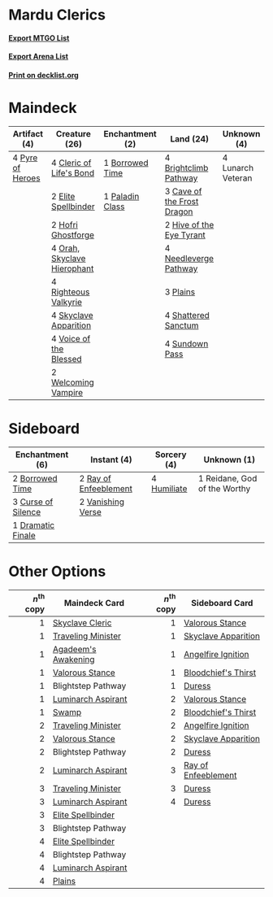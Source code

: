 # Mardu Clerics

#### [Export MTGO List](../collection/Mardu%20Clerics/Mardu%20Clerics.txt)
#### [Export Arena List](../collection/Mardu%20Clerics/Mardu%20Clerics_arena.txt)
#### [Print on decklist.org](http://decklist.org/?deckmain=1%09Borrowed%20Time%0A4%09Brightclimb%20Pathway%0A3%09Cave%20of%20the%20Frost%20Dragon%0A4%09Cleric%20of%20Life's%20Bond%0A2%09Elite%20Spellbinder%0A2%09Hive%20of%20the%20Eye%20Tyrant%0A2%09Hofri%20Ghostforge%0A4%09Lunarch%20Veteran%0A4%09Needleverge%20Pathway%0A4%09Orah,%20Skyclave%20Hierophant%0A1%09Paladin%20Class%0A3%09Plains%0A4%09Pyre%20of%20Heroes%0A4%09Righteous%20Valkyrie%0A4%09Shattered%20Sanctum%0A4%09Skyclave%20Apparition%0A4%09Sundown%20Pass%0A4%09Voice%20of%20the%20Blessed%0A2%09Welcoming%20Vampire&deckside=2%09Borrowed%20Time%0A3%09Curse%20of%20Silence%0A1%09Dramatic%20Finale%0A4%09Humiliate%0A2%09Ray%20of%20Enfeeblement%0A1%09Reidane,%20God%20of%20the%20Worthy%0A2%09Vanishing%20Verse)
# Maindeck

|                                       Artifact (4)                                        |                                            Creature (26)                                             |                                     Enchantment (2)                                      |                                              Land (24)                                              |   Unknown (4)   |
|-------------------------------------------------------------------------------------------|------------------------------------------------------------------------------------------------------|------------------------------------------------------------------------------------------|-----------------------------------------------------------------------------------------------------|-----------------|
|4 [Pyre of Heroes](http://gatherer.wizards.com/Pages/Card/Details.aspx?multiverseid=503857)|4 [Cleric of Life's Bond](http://gatherer.wizards.com/Pages/Card/Details.aspx?multiverseid=491873)    |1 [Borrowed Time](http://gatherer.wizards.com/Pages/Card/Details.aspx?multiverseid=534759)|4 [Brightclimb Pathway](http://gatherer.wizards.com/Pages/Card/Details.aspx?multiverseid=491911)     |4 Lunarch Veteran|
|                                                                                           |2 [Elite Spellbinder](http://gatherer.wizards.com/Pages/Card/Details.aspx?multiverseid=513494)        |1 [Paladin Class](http://gatherer.wizards.com/Pages/Card/Details.aspx?multiverseid=527316)|3 [Cave of the Frost Dragon](http://gatherer.wizards.com/Pages/Card/Details.aspx?multiverseid=527540)|                 |
|                                                                                           |2 [Hofri Ghostforge](http://gatherer.wizards.com/Pages/Card/Details.aspx?multiverseid=513684)         |                                                                                          |2 [Hive of the Eye Tyrant](http://gatherer.wizards.com/Pages/Card/Details.aspx?multiverseid=527545)  |                 |
|                                                                                           |4 [Orah, Skyclave Hierophant](http://gatherer.wizards.com/Pages/Card/Details.aspx?multiverseid=491884)|                                                                                          |4 [Needleverge Pathway](http://gatherer.wizards.com/Pages/Card/Details.aspx?multiverseid=491918)     |                 |
|                                                                                           |4 [Righteous Valkyrie](http://gatherer.wizards.com/Pages/Card/Details.aspx?multiverseid=503630)       |                                                                                          |3 [Plains](http://gatherer.wizards.com/Pages/Card/Details.aspx?multiverseid=439856)                  |                 |
|                                                                                           |4 [Skyclave Apparition](http://gatherer.wizards.com/Pages/Card/Details.aspx?multiverseid=495603)      |                                                                                          |4 [Shattered Sanctum](http://gatherer.wizards.com/Pages/Card/Details.aspx?multiverseid=541140)       |                 |
|                                                                                           |4 [Voice of the Blessed](http://gatherer.wizards.com/Pages/Card/Details.aspx?multiverseid=540879)     |                                                                                          |4 [Sundown Pass](http://gatherer.wizards.com/Pages/Card/Details.aspx?multiverseid=541142)            |                 |
|                                                                                           |2 [Welcoming Vampire](http://gatherer.wizards.com/Pages/Card/Details.aspx?multiverseid=540882)        |                                                                                          |                                                                                                     |                 |


# Sideboard

|                                       Enchantment (6)                                       |                                          Instant (4)                                           |                                     Sorcery (4)                                      |        Unknown (1)         |
|---------------------------------------------------------------------------------------------|------------------------------------------------------------------------------------------------|--------------------------------------------------------------------------------------|----------------------------|
|2 [Borrowed Time](http://gatherer.wizards.com/Pages/Card/Details.aspx?multiverseid=534759)   |2 [Ray of Enfeeblement](http://gatherer.wizards.com/Pages/Card/Details.aspx?multiverseid=527403)|4 [Humiliate](http://gatherer.wizards.com/Pages/Card/Details.aspx?multiverseid=513685)|1 Reidane, God of the Worthy|
|3 [Curse of Silence](http://gatherer.wizards.com/Pages/Card/Details.aspx?multiverseid=534770)|2 [Vanishing Verse](http://gatherer.wizards.com/Pages/Card/Details.aspx?multiverseid=513736)    |                                                                                      |                            |
|1 [Dramatic Finale](http://gatherer.wizards.com/Pages/Card/Details.aspx?multiverseid=513672) |                                                                                                |                                                                                      |                            |


# Other Options

|*n*<sup>th</sup> copy|                                        Maindeck Card                                         |*n*<sup>th</sup> copy|                                        Sideboard Card                                        |
|--------------------:|----------------------------------------------------------------------------------------------|--------------------:|----------------------------------------------------------------------------------------------|
|                    1|[Skyclave Cleric](http://gatherer.wizards.com/Pages/Card/Details.aspx?multiverseid=491666)    |                    1|[Valorous Stance](http://gatherer.wizards.com/Pages/Card/Details.aspx?multiverseid=391950)    |
|                    1|[Traveling Minister](http://gatherer.wizards.com/Pages/Card/Details.aspx?multiverseid=540873) |                    1|[Skyclave Apparition](http://gatherer.wizards.com/Pages/Card/Details.aspx?multiverseid=495603)|
|                    1|[Agadeem's Awakening](http://gatherer.wizards.com/Pages/Card/Details.aspx?multiverseid=491723)|                    1|[Angelfire Ignition](http://gatherer.wizards.com/Pages/Card/Details.aspx?multiverseid=535000) |
|                    1|[Valorous Stance](http://gatherer.wizards.com/Pages/Card/Details.aspx?multiverseid=391950)    |                    1|[Bloodchief's Thirst](http://gatherer.wizards.com/Pages/Card/Details.aspx?multiverseid=491729)|
|                    1|Blightstep Pathway                                                                            |                    1|[Duress](http://gatherer.wizards.com/Pages/Card/Details.aspx?multiverseid=14557)              |
|                    1|[Luminarch Aspirant](http://gatherer.wizards.com/Pages/Card/Details.aspx?multiverseid=491647) |                    2|[Valorous Stance](http://gatherer.wizards.com/Pages/Card/Details.aspx?multiverseid=391950)    |
|                    1|[Swamp](http://gatherer.wizards.com/Pages/Card/Details.aspx?multiverseid=439858)              |                    2|[Bloodchief's Thirst](http://gatherer.wizards.com/Pages/Card/Details.aspx?multiverseid=491729)|
|                    2|[Traveling Minister](http://gatherer.wizards.com/Pages/Card/Details.aspx?multiverseid=540873) |                    2|[Angelfire Ignition](http://gatherer.wizards.com/Pages/Card/Details.aspx?multiverseid=535000) |
|                    2|[Valorous Stance](http://gatherer.wizards.com/Pages/Card/Details.aspx?multiverseid=391950)    |                    2|[Skyclave Apparition](http://gatherer.wizards.com/Pages/Card/Details.aspx?multiverseid=495603)|
|                    2|Blightstep Pathway                                                                            |                    2|[Duress](http://gatherer.wizards.com/Pages/Card/Details.aspx?multiverseid=14557)              |
|                    2|[Luminarch Aspirant](http://gatherer.wizards.com/Pages/Card/Details.aspx?multiverseid=491647) |                    3|[Ray of Enfeeblement](http://gatherer.wizards.com/Pages/Card/Details.aspx?multiverseid=527403)|
|                    3|[Traveling Minister](http://gatherer.wizards.com/Pages/Card/Details.aspx?multiverseid=540873) |                    3|[Duress](http://gatherer.wizards.com/Pages/Card/Details.aspx?multiverseid=14557)              |
|                    3|[Luminarch Aspirant](http://gatherer.wizards.com/Pages/Card/Details.aspx?multiverseid=491647) |                    4|[Duress](http://gatherer.wizards.com/Pages/Card/Details.aspx?multiverseid=14557)              |
|                    3|[Elite Spellbinder](http://gatherer.wizards.com/Pages/Card/Details.aspx?multiverseid=513494)  |                     |                                                                                              |
|                    3|Blightstep Pathway                                                                            |                     |                                                                                              |
|                    4|[Elite Spellbinder](http://gatherer.wizards.com/Pages/Card/Details.aspx?multiverseid=513494)  |                     |                                                                                              |
|                    4|Blightstep Pathway                                                                            |                     |                                                                                              |
|                    4|[Luminarch Aspirant](http://gatherer.wizards.com/Pages/Card/Details.aspx?multiverseid=491647) |                     |                                                                                              |
|                    4|[Plains](http://gatherer.wizards.com/Pages/Card/Details.aspx?multiverseid=439856)             |                     |                                                                                              |


